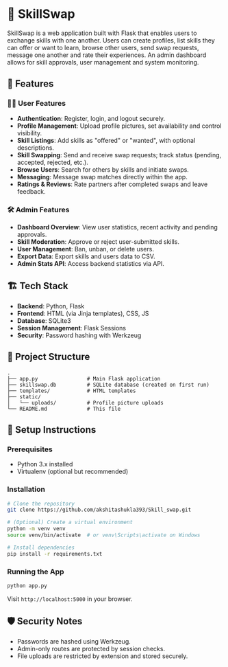 # 🔄 SkillSwap

SkillSwap is a web application built with Flask that enables users to exchange skills with one another. Users can create profiles, list skills they can offer or want to learn, browse other users, send swap requests, message one another and rate their experiences. An admin dashboard allows for skill approvals, user management and system monitoring.

## 🚀 Features

### 🧑‍💻 User Features
- **Authentication**: Register, login, and logout securely.
- **Profile Management**: Upload profile pictures, set availability and control visibility.
- **Skill Listings**: Add skills as "offered" or "wanted", with optional descriptions.
- **Skill Swapping**: Send and receive swap requests; track status (pending, accepted, rejected, etc.).
- **Browse Users**: Search for others by skills and initiate swaps.
- **Messaging**: Message swap matches directly within the app.
- **Ratings & Reviews**: Rate partners after completed swaps and leave feedback.

### 🛠️ Admin Features
- **Dashboard Overview**: View user statistics, recent activity and pending approvals.
- **Skill Moderation**: Approve or reject user-submitted skills.
- **User Management**: Ban, unban, or delete users.
- **Export Data**: Export skills and users data to CSV.
- **Admin Stats API**: Access backend statistics via API.

## 🏗️ Tech Stack

- **Backend**: Python, Flask
- **Frontend**: HTML (via Jinja templates), CSS, JS
- **Database**: SQLite3
- **Session Management**: Flask Sessions
- **Security**: Password hashing with Werkzeug

## 📂 Project Structure

```
.
├── app.py                # Main Flask application
├── skillswap.db          # SQLite database (created on first run)
├── templates/            # HTML templates
├── static/
│   └── uploads/          # Profile picture uploads
└── README.md             # This file
```

## 🧪 Setup Instructions

### Prerequisites

- Python 3.x installed
- Virtualenv (optional but recommended)

### Installation

```bash
# Clone the repository
git clone https://github.com/akshitashukla393/Skill_swap.git

# (Optional) Create a virtual environment
python -m venv venv
source venv/bin/activate  # or venv\Scripts\activate on Windows

# Install dependencies
pip install -r requirements.txt
```

### Running the App

```bash
python app.py
```

Visit `http://localhost:5000` in your browser.


## 🛡️ Security Notes

- Passwords are hashed using Werkzeug.
- Admin-only routes are protected by session checks.
- File uploads are restricted by extension and stored securely.
